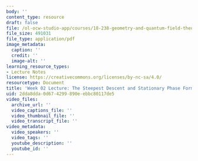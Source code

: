 ```yaml
---
body: ''
content_type: resource
draft: false
file: /ol-ocw-studio-app/courses/18-238-geometry-and-quantum-field-theory-spring-2023/mit18_238_s23_week02.pdf
file_size: 491031
file_type: application/pdf
image_metadata:
  caption: ''
  credit: ''
  image-alt: ''
learning_resource_types:
- Lecture Notes
license: https://creativecommons.org/licenses/by-nc-sa/4.0/
resourcetype: Document
title: 'Week 02 Lecture: The Steepest Descent and Stationary Phase Formulas'
uid: 2dda8dda-0d67-4299-890e-ebbc80117de5
video_files:
  archive_url: ''
  video_captions_file: ''
  video_thumbnail_file: ''
  video_transcript_file: ''
video_metadata:
  video_speakers: ''
  video_tags: ''
  youtube_description: ''
  youtube_id: ''
---
```

